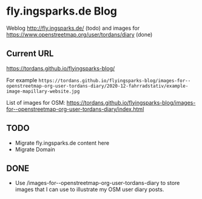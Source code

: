 # fly.ingsparks.de Blog

Weblog http://fly.ingsparks.de/ (todo) and images for https://www.openstreetmap.org/user/tordans/diary (done)

## Current URL

https://tordans.github.io/flyingsparks-blog/

For example `https://tordans.github.io/flyingsparks-blog/images-for--openstreetmap-org-user-tordans-diary/2020-12-fahrradstativ/example-image-mapillary-website.jpg`

List of images for OSM: https://tordans.github.io/flyingsparks-blog/images-for--openstreetmap-org-user-tordans-diary/index.html
## TODO

* Migrate fly.ingsparks.de content here
* Migrate Domain

## DONE

* Use /images-for--openstreetmap-org-user-tordans-diary to store images that I can use to illustrate my OSM user diary posts.
